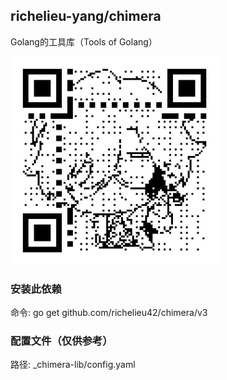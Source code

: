 ## richelieu-yang/chimera

Golang的工具库（Tools of Golang）

[//]: # (![qrcode.png]&#40;qrcode.png&#41;)
<img src="./qrcode.png" alt="qrcode" width="333" height="333">

### 安装此依赖

命令: go get github.com/richelieu42/chimera/v3

### 配置文件（仅供参考）

路径: _chimera-lib/config.yaml